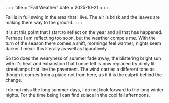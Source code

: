 +++ title = "Fall Weather" date = 2025-10-21 +++

Fall is in full swing in the area that I live. The air is brisk and the leaves are making there way to the ground. +++

It is at this point that I start to reflect on the year and all that has happened. Perhaps I am reflecting too soon, but the weather compels me. 
With the turn of the season there comes a shift, mornings feel warmer, nights seem darker. I mean this literally as well as figuratively. 

So too does the wearyness of summer fade away, the blistering bright sun with it's heat and exhaustion that I once felt is now replaced by dimly lit streetlamps that line the pavement. 
The wind carries a different tone as though it comes from a place not from here, as if it is the culprit behind the change. 

I do not miss the long summer days, I do not look forward to the long winter nights. For the time being I can find solace in the cool fall afternoons.
